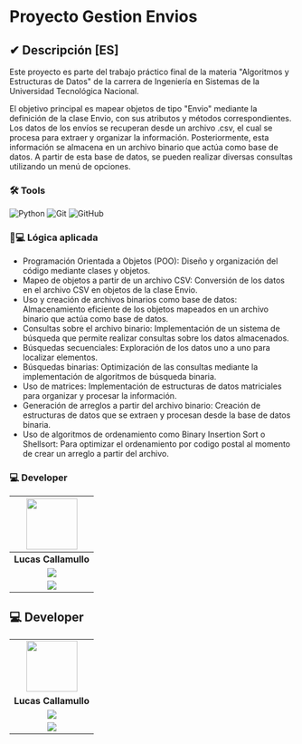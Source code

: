 
<div> 
  <h1>Proyecto Gestion Envios</h1> 
  
</div>




## ✔ Descripción [ES]

Este proyecto es parte del trabajo práctico final de la materia "Algoritmos y Estructuras de Datos" de la carrera de Ingeniería en Sistemas de la Universidad Tecnológica Nacional.

El objetivo principal es mapear objetos de tipo "Envio" mediante la definición de la clase Envio, con sus atributos y métodos correspondientes. Los datos de los envíos se recuperan desde un archivo .csv, el cual se procesa para extraer y organizar la información. Posteriormente, esta información se almacena en un archivo binario que actúa como base de datos. A partir de esta base de datos, se pueden realizar diversas consultas utilizando un menú de opciones.

### 🛠️ Tools 
![Python](https://img.shields.io/badge/python-%2314354C.svg?style=for-the-badge&logo=python&logoColor=white) 
![Git](https://img.shields.io/badge/git%20-%23F05033.svg?&style=for-the-badge&logo=git&logoColor=white)
![GitHub](https://img.shields.io/badge/github%20-%23121011.svg?&style=for-the-badge&logo=github&logoColor=white)


### 📝💻 Lógica aplicada 
- Programación Orientada a Objetos (POO): Diseño y organización del código mediante clases y objetos.
- Mapeo de objetos a partir de un archivo CSV: Conversión de los datos en el archivo CSV en objetos de la clase Envio.
- Uso y creación de archivos binarios como base de datos: Almacenamiento eficiente de los objetos mapeados en un archivo binario que actúa como base de datos.
- Consultas sobre el archivo binario: Implementación de un sistema de búsqueda que permite realizar consultas sobre los datos almacenados.
- Búsquedas secuenciales: Exploración de los datos uno a uno para localizar elementos.
- Búsquedas binarias: Optimización de las consultas mediante la implementación de algoritmos de búsqueda binaria.
- Uso de matrices: Implementación de estructuras de datos matriciales para organizar y procesar la información.
- Generación de arreglos a partir del archivo binario: Creación de estructuras de datos que se extraen y procesan desde la base de datos binaria.
- Uso de algoritmos de ordenamiento como Binary Insertion Sort o Shellsort: Para optimizar el ordenamiento por codigo postal al momento de crear un arreglo a partir del archivo.


### 💻 Developer
| <img src="https://media.licdn.com/dms/image/v2/C4D03AQGpdRZhfOFJbw/profile-displayphoto-shrink_800_800/profile-displayphoto-shrink_800_800/0/1598037671414?e=1730332800&v=beta&t=jE0LTqLNrvhUGnWoUorSdQJKk2ZTm3AO3CNuf4KcUcI" width=90> |
|:-:|
| **Lucas Callamullo** |
| <a href="https://github.com/LucasCallamullo"> <img src="https://img.shields.io/badge/github-%23121011.svg?&style=for-the-badge&logo=github&logoColor=white"/></a> |
| <a href="https://www.linkedin.com/in/lucas-callamullo/"> <img src="https://img.shields.io/badge/linkedin%20-%230077B5.svg?&style=for-the-badge&logo=linkedin&logoColor=white"/></a> | 







<h2>💻 Developer</h2>
<table align="center">
  <tr>
    <td align="center">
      <img src="https://media.licdn.com/dms/image/v2/C4D03AQGpdRZhfOFJbw/profile-displayphoto-shrink_800_800/profile-displayphoto-shrink_800_800/0/1598037671414?e=1730332800&v=beta&t=jE0LTqLNrvhUGnWoUorSdQJKk2ZTm3AO3CNuf4KcUcI" width="90" />
    </td>
  </tr>
  <tr>
    <td align="center">
      <strong>Lucas Callamullo</strong>
    </td>
  </tr>
  <tr>
    <td align="center">
      <a href="https://github.com/LucasCallamullo">
        <img src="https://img.shields.io/badge/github-%23121011.svg?&style=for-the-badge&logo=github&logoColor=white" />
      </a>
    </td>
  </tr>
  <tr>
    <td align="center">
      <a href="https://www.linkedin.com/in/lucas-callamullo/">
        <img src="https://img.shields.io/badge/linkedin%20-%230077B5.svg?&style=for-the-badge&logo=linkedin&logoColor=white" />
      </a>
    </td>
  </tr>
</table>

